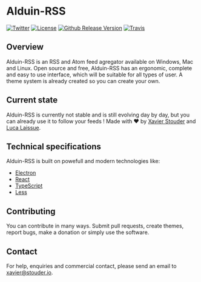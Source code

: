 # Alduin-RSS
[![Twitter](https://img.shields.io/twitter/follow/Xstoudi.svg?style=social&label=Follow%20@Xstoudi)](https://twitter.com/Xstoudi)
[![License](https://img.shields.io/badge/license-MIT-blue.svg?style=flat-square)](https://github.com/Xstoudi/alduin-rss/blob/master/LICENSE) [![Github Release Version](https://img.shields.io/github/release/Xstoudi/rss-feed.svg?style=flat-square)](https://github.com/Xstoudi/rss-feed/release) [![Travis](https://img.shields.io/travis/Xstoudi/alduin-rss.svg?style=flat-square)](https://travis-ci.org/Xstoudi/alduin-rss)

## Overview
Alduin-RSS is an RSS and Atom feed agregator available on Windows, Mac and Linux.
Open source and free, Alduin-RSS has an ergonomic, complete and easy to use interface, which will be suitable for all types of user.
A theme system is already created so you can create your own.

## Current state
Alduin-RSS is currently not stable and is still evolving day by day, but you can already use it to follow your feeds !
Made with :heart: by [Xavier Stouder](https://github.com/Xstoudi) and [Luca Laissue](https://github.com/lucalaissue).

## Technical specifications
Alduin-RSS is built on powefull and modern technologies like:
* [Electron](http://electron.atom.io/)
* [React](https://facebook.github.io/react/)
* [TypeScript](https://www.typescriptlang.org/)
* [Less](http://lesscss.org/)

## Contributing
You can contribute in many ways. 
Submit pull requests, create themes, report bugs, make a donation or simply use the software.

## Contact
For help, enquiries and commercial contact, please send an email to [xavier@stouder.io](mailto://xavier@stouder.io).